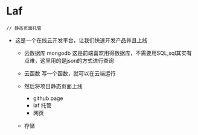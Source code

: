 # Laf
    // 静态页面托管

- 这是一个在线云开发平台，让我们快速开发产品并且上线
    - 云数据库
        mongodb 这是前端喜欢用得数据库，不需要用SQL,sql其实有点难，这里用的是json的方式进行查询
    - 云函数
        写一个函数，就可以在云端运行

    - 然后将项目静态页面上线 
        - github page
        - laf 托管
        - 网页

    - 存储 
    